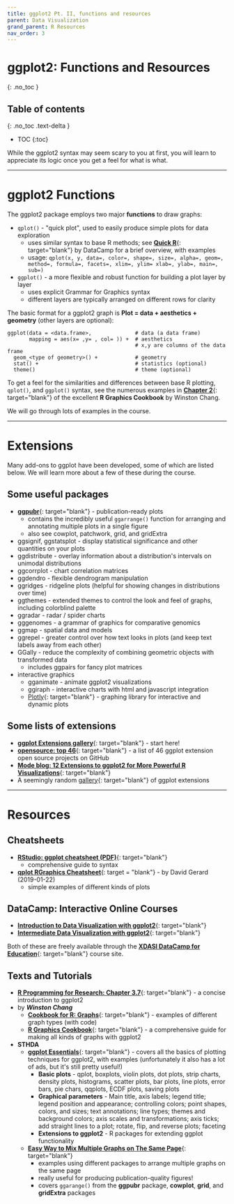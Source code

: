 ```yaml
---
title: ggplot2 Pt. II, functions and resources
parent: Data Visualization
grand_parent: R Resources
nav_order: 3
---
```


# ggplot2: Functions and Resources
{: .no_toc }


## Table of contents
{: .no_toc .text-delta }

- TOC
{:toc}

While the ggplot2 syntax may seem scary to you at first, you will learn to appreciate its logic once you get a feel for what is what.

---

# ggplot2 Functions

The ggplot2 package employs two major **functions** to draw graphs:

+ `qplot()` - "quick plot", used to easily produce simple plots for data exploration
  - uses similar syntax to base R methods; see [**Quick R**](https://www.statmethods.net/advgraphs/ggplot2.html){: target="blank"} by DataCamp for a brief overview, with examples
  - usage: `qplot(x, y, data=, color=, shape=, size=, alpha=, geom=, method=, formula=, facets=, xlim=, ylim= xlab=, ylab=, main=, sub=)`
+ `ggplot()` - a more flexible and robust function for building a plot layer by layer
  - uses explicit Grammar for Graphics syntax
  - different layers are typically arranged on different rows for clarity

The basic format for a ggplot2 graph is **Plot = data + aesthetics + geometry** (other layers are optional):

```
ggplot(data = <data.frame>,              # data (a data frame)
       mapping = aes(x= ,y= , col= )) +  # aesthetics
                                         # x,y are columns of the data frame
  geom_<type of geometry>() +            # geometry
  stat() +                               # statistics (optional)
  theme()                                # theme (optional)
```

To get a feel for the similarities and differences between base R plotting, `qplot()`, and `ggplot()` syntax, see the numerous examples in [**Chapter 2**](https://r-graphics.org/chapter-quick){: target="blank"} of the excellent **R Graphics Cookbook** by Winston Chang.

We will go through lots of examples in the course.

---

# Extensions

Many add-ons to ggplot have been developed, some of which are listed below. We will learn more about a few of these during the course.

## Some useful packages

+ [**ggpubr**](https://rpkgs.datanovia.com/ggpubr/){: target="blank"} - publication-ready plots
  + contains the incredibly useful `ggarrange()` function for arranging and annotating multiple plots in a single figure
  + also see cowplot, patchwork, grid, and gridExtra
+ ggsignif, ggstatsplot - display statistical significance and other quantities on your plots
+ ggdistribute - overlay information about a distribution's intervals on unimodal distributions
+ ggcorrplot - chart correlation matrices
+ ggdendro - flexible dendrogram manipulation
+ ggridges - ridgeline plots (helpful for showing changes in distributions over time)
+ ggthemes - extended themes to control the look and feel of graphs, including colorblind palette
+ ggradar - radar / spider charts
+ gggenomes - a grammar of graphics for comparative genomics
+ ggmap - spatial data and models
+ ggrepel - greater control over how text looks in plots (and keep text labels away from each other)
+ GGally - reduce the complexity of combining geometric objects with transformed data
  + includes ggpairs for fancy plot matrices
+ interactive graphics
  + gganimate - animate ggplot2 visualizations
  + ggiraph - interactive charts with html and javascript integration
  + [Plotly](https://plotly.com/r/){: target="blank"} - graphing library for interactive and dynamic plots

## Some lists of extensions

+ [**ggplot Extensions gallery**](https://exts.ggplot2.tidyverse.org/gallery/){: target="blank"} - start here!
+ [**opensource: top 46**](https://awesomeopensource.com/projects/ggplot-extension){: target="blank"} - a list of 46 ggplot extension open source projects on GitHub
+ [**Mode blog: 12 Extensions to ggplot2 for More Powerful R Visualizations**](https://mode.com/blog/r-ggplot-extension-packages/){: target="blank"}
+ A seemingly random [gallery](https://yutannihilation.github.io/allYourFigureAreBelongToUs/){: target="blank"} of ggplot extensions

---

# Resources

## Cheatsheets

+ [**RStudio: ggplot cheatsheet (PDF)**](https://github.com/rstudio/cheatsheets/raw/master/data-visualization.pdf){: target="blank"}
  - comprehensive guide to syntax
+ [**qplot RGraphics Cheatsheet**](https://dcgerard.github.io/stat_412_612/lectures/03_graphics/03_qplot_cheatsheet.pdf){: target = "blank"} - by David Gerard (2019-01-22)
  + simple examples of different kinds of plots

## DataCamp: Interactive Online Courses

+ [**Introduction to Data Visualization with ggplot2**](https://learn.datacamp.com/courses/introduction-to-data-visualization-with-ggplot2){: target="blank"}
+ [**Intermediate Data Visualization with ggplot2**](https://learn.datacamp.com/courses/intermediate-data-visualization-with-ggplot2){: target="blank"}

Both of these are freely available through the [**XDASI DataCamp for Education**](https://app.datacamp.com/groups/exploratory-data-analysis-and-statistical-inference/){: target="blank"} course site.

## Texts and Tutorials

+ [**R Programming for Research: Chapter 3.7**](https://geanders.github.io/RProgrammingForResearch/exploring-data-1.html#plots-to-explore-data){: target="blank"} - a concise introduction to ggplot2
+ by _**Winston Chang**_
  + [**Cookbook for R: Graphs**](http://www.cookbook-r.com/Graphs/){: target="blank"} - examples of different graph types (with code)
  + [**R Graphics Cookbook**](https://r-graphics.org/){: target="blank"} - a comprehensive guide for making all kinds of graphs with ggplot2
+ **STHDA**
  + [**ggplot Essentials**](http://www.sthda.com/english/wiki/ggplot2-essentials){: target="blank"} - covers all the basics of plotting techniques for ggplot2, with examples (unfortunately it also has a lot of ads, but it's still pretty useful!)
    + **Basic plots** - qplot, boxplots, violin plots, dot plots, strip charts, density plots, histograms, scatter plots, bar plots, line plots, error bars, pie chars, qqplots, ECDF plots, saving plots
    + **Graphical parameters** - Main title, axis labels; legend title; legend position and appearance; controlling colors; point shapes, colors, and sizes; text annotations; line types; themes and background colors; axis scales and transformations; axis ticks; add straight lines to a plot; rotate, flip, and reverse plots; faceting
    + **Extensions to ggplot2** - R packages for extending ggplot functionality
  + [**Easy Way to Mix Multiple Graphs on The Same Page**](http://www.sthda.com/english/articles/24-ggpubr-publication-ready-plots/81-ggplot2-easy-way-to-mix-multiple-graphs-on-the-same-page/){: target="blank"}
    - examples using different packages to arrange multiple graphs on the same page
    - really useful for producing publication-quality figures!
    - covers `ggarange()` from the **ggpubr** package, **cowplot**, **grid**, and **gridExtra** packages
